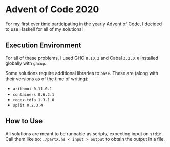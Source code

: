 # Advent of Code 2020

For my first ever time participating in the yearly Advent of Code, I decided to use Haskell for all of my solutions!

## Execution Environment

For all of these problems, I used GHC `8.10.2` and Cabal `3.2.0.0` installed globally with `ghcup`.

Some solutions require additional libraries to `base`. These are (along with their versions as of the time of writing):

* `arithmoi 0.11.0.1`
* `containers 0.6.2.1`
* `regex-tdfa 1.3.1.0`
* `split 0.2.3.4`

## How to Use

All solutions are meant to be runnable as scripts, expecting input on `stdin`. Call them like so: `./partX.hs < input > output` to obtain the output in a file.
